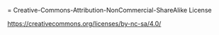 = Creative-Commons-Attribution-NonCommercial-ShareAlike License

https://creativecommons.org/licenses/by-nc-sa/4.0/

